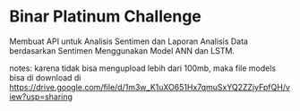 # Binar Platinum Challenge

Membuat API untuk Analisis Sentimen dan Laporan Analisis Data berdasarkan Sentimen Menggunakan Model ANN dan LSTM. 

notes:
karena tidak bisa mengupload lebih dari 100mb, maka file models bisa di download di https://drive.google.com/file/d/1m3w_K1uXO651Hx7qmuSxYQ2ZZjyFpfQH/view?usp=sharing
